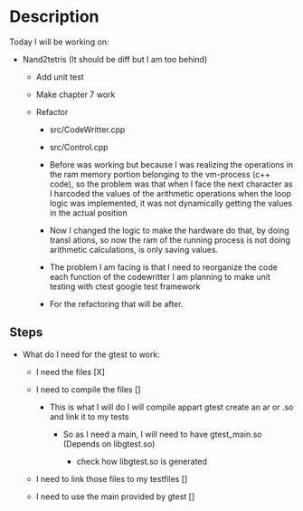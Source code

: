 # Description

Today I will be working on:
  - Nand2tetris (It should be diff but I am too behind)

    - Add unit test
    - Make chapter 7 work

    - Refactor 
      - src/CodeWritter.cpp
      - src/Control.cpp

      - Before was working but because I was realizing the operations
        in the ram memory portion belonging to the vm-process (c++ code),
        so the problem was that when I face the next character as I harcoded
        the values of the arithmetic operations when the loop logic was 
        implemented, it was not dynamically getting the values in the actual 
        position

      - Now I changed the logic to make the hardware do that, by doing transl
      ations, so now the ram of the running process is not doing arithmetic
      calculations, is only saving values.

      - The problem I am facing is that I need to reorganize the code
        each function of the codewritter I am planning to make unit testing
        with ctest google test framework

      - For the refactoring that will be after.


        
        
        
## Steps
   - What do I need for the gtest to work: 

      - I need the files [X]
      - I need to compile the files []

        - This is what I will do
          I will compile appart gtest
          create an ar or .so and link it to my tests

          - So as I need a main, I will need to have
            gtest_main.so (Depends on libgtest.so)

            - check how libgtest.so is generated

        



      - I need to link those files to my testfiles []
      - I need to use the main provided by gtest []
      




